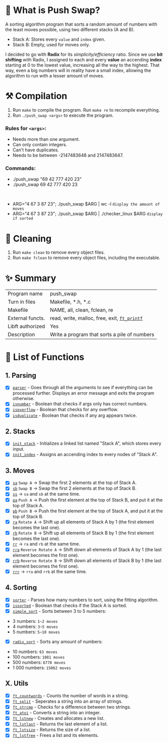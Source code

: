 # 🦊 What is Push Swap?

A sorting algorithm program that sorts a random amount of numbers with the least moves possible, using two different stacks (A and B).
- Stack A: Stores every `value` and `index` given.
- Stack B: Empty, used for moves only.

I decided to go with **Radix** for its *simplicity/efficiency* ratio. Since we use **bit shifting** with Radix, I assigned to each and every **value** an accending **index** starting at 0 to the lowest value, increasing all the way to the highest.
That way, even a big numbers will in reality have a small index, allowing the algorithm to run with a lesser amount of moves.

# ⚒️ Compilation

1. Run `make` to compile the program.
Run `make re` to recompile everything.
2. Run `./push_swap <args>` to execute the program.

### Rules for `<args>`:
- Needs more than one argument.
- Can only contain integers.
- Can't have duplicates.
- Needs to be between -2147483648 and 2147483647.

### Commands:
- ./push_swap "69 42 777 420 23"
- ./push_swap 69 42 777 420 23
<br />

- ARG="4 67 3 87 23"; ./push_swap $ARG | wc -l `display the amount of moves`
- ARG="4 67 3 87 23"; ./push_swap $ARG | ./checker_linux $ARG `display if sorted`

# 🧼 Cleaning

1. Run `make clean` to remove every object files.
2. Run `make fclean` to remove every object files, including the executable.

# ✨ Summary

|     |     |
| --- | --- |
| Program name | push_swap |
| Turn in files | Makefile, *.h, *.c |
| Makefile | NAME, all, clean, fclean, re |
| External functs. | read, write, malloc, free, exit, [`ft_printf`](https://github.com/flmarsou/2.1-ft_printf) |
| Libft authorized | Yes |
| Description | Write a program that sorts a pile of numbers |

# 📑 List of Functions

## 1. Parsing

- [x] [`parser`](https://github.com/flmarsou/3.1-push_swap/blob/main/src/parsing/parser.c) - Goes through all the arguments to see if everything can be processed further. Displays an error message and exits the program otherwise.
- [x] [`isnumber`](https://github.com/flmarsou/3.1-push_swap/blob/main/src/parsing/isnumber.c) - Boolean that checks if args only has correct numbers.
- [x] [`isoverflow`](https://github.com/flmarsou/3.1-push_swap/blob/main/src/parsing/isoverflow.c) - Boolean that checks for any overflow.
- [x] [`isduplicate`](https://github.com/flmarsou/3.1-push_swap/blob/main/src/parsing/isduplicate.c) - Boolean that checks if any arg appears twice.

## 2. Stacks

- [x] [`init_stack`](https://github.com/flmarsou/3.1-push_swap/blob/main/src/lists/init_stack.c) - Initializes a linked list named "Stack A", which stores every input.
- [x] [`init_index`](https://github.com/flmarsou/3.1-push_swap/blob/main/src/lists/init_index.c) - Assigns an accending index to every nodes of "Stack A".

## 3. Moves

- [x] [`sa`](https://github.com/flmarsou/3.1-push_swap/blob/main/src/lists/moves/sa.c) `Swap A` -> Swap the first 2 elements at the top of Stack A.
- [x] [`sb`](https://github.com/flmarsou/3.1-push_swap/blob/main/src/lists/moves/sb.c) `Swap B` -> Swap the first 2 elements at the top of Stack B.
- [x] [`ss`](https://github.com/flmarsou/3.1-push_swap/blob/main/src/lists/moves/ss.c)‎ -> `sa` and `sb` at the same time.
- [x] [`pa`](https://github.com/flmarsou/3.1-push_swap/blob/main/src/lists/moves/pa.c) `Push A` -> Push the first element at the top of Stack B, and put it at the top of Stack A.
- [x] [`pb`](https://github.com/flmarsou/3.1-push_swap/blob/main/src/lists/moves/pb.c) `Push B` -> Push the first element at the top of Stack A, and put it at the top of Stack B.
- [x] [`ra`](https://github.com/flmarsou/3.1-push_swap/blob/main/src/lists/moves/ra.c) `Rotate A` -> Shift up all elements of Stack A by 1 (the first element becomes the last one).
- [x] [`rb`](https://github.com/flmarsou/3.1-push_swap/blob/main/src/lists/moves/rb.c) `Rotate B` -> Shift up all elements of Stack B by 1 (the first element becomes the last one).
- [x] [`rr`](https://github.com/flmarsou/3.1-push_swap/blob/main/src/lists/moves/rr.c) -> `ra` and `rb` at the same time.
- [x] [`rra`](https://github.com/flmarsou/3.1-push_swap/blob/main/src/lists/moves/rra.c) `Reverse Rotate A` -> Shift down all elements of Stack A by 1 (the last element becomes the first one).
- [x] [`rrb`](https://github.com/flmarsou/3.1-push_swap/blob/main/src/lists/moves/rrb.c) `Reverse Rotate B` -> Shift down all elements of Stack B by 1 (the last element becomes the first one).
- [x] [`rrr`](https://github.com/flmarsou/3.1-push_swap/blob/main/src/lists/moves/rrr.c) -> `rra` and `rrb` at the same time.

## 4. Sorting
- [x] [`sorter`](https://github.com/flmarsou/3.1-push_swap/blob/main/src/sorting/sorter.c) - Parses how many numbers to sort, using the fitting algorithm.
- [x] [`issorted`](https://github.com/flmarsou/3.1-push_swap/blob/main/src/sorting/issorted.c) - Boolean that checks if the Stack A is sorted.
- [x] [`simple_sort`](https://github.com/flmarsou/3.1-push_swap/blob/main/src/sorting/simple_sort.c) - Sorts between 3 to 5 numbers:
- 3 numbers: `1~2 moves`
- 4 numbers: `3~5 moves`
- 5 numbers: `5~10 moves`
- [x] [`radix_sort`](https://github.com/flmarsou/3.1-push_swap/blob/main/src/sorting/radix_sort.c) - Sorts any amount of numbers:
- 10 numbers: `63 moves`
- 100 numbers: `1081 moves`
- 500 numbers: `6778 moves`
- 1 000 numbers: `15062 moves`

## X. Utils
- [x] [`ft_countwords`](https://github.com/flmarsou/3.1-push_swap/blob/main/src/utils/ft_countwords.c) - Counts the number of words in a string.
- [x] [`ft_split`](https://github.com/flmarsou/3.1-push_swap/blob/main/src/utils/ft_split.c) - Seperates a string into an array of strings.
- [x] [`ft_strcmp`](https://github.com/flmarsou/3.1-push_swap/blob/main/src/utils/ft_strcmp.c) - Checks for a difference between two strings.
- [x] [`ft_atoi`](https://github.com/flmarsou/3.1-push_swap/blob/main/src/utils/ft_atoi.c) - Converts a string into an integer.
- [x] [`ft_lstnew`](https://github.com/flmarsou/3.1-push_swap/blob/main/src/utils/ft_lstnew.c) - Creates and allocates a new list.
- [x] [`ft_lstlast`](https://github.com/flmarsou/3.1-push_swap/blob/main/src/utils/ft_lstlast.c) - Returns the last element of a list.
- [x] [`ft_lstsize`](https://github.com/flmarsou/3.1-push_swap/blob/main/src/utils/ft_lstnew.c) - Returns the size of a list.
- [x] [`ft_lstfree`](https://github.com/flmarsou/3.1-push_swap/blob/main/src/utils/ft_lstfree.c) - Frees a list and its elements.
